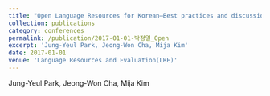 ```yaml
---
title: "Open Language Resources for Korean–Best practices and discussion for Korean language processing"
collection: publications
category: conferences
permalink: /publication/2017-01-01-박정열_Open
excerpt: 'Jung-Yeul Park, Jeong-Won Cha, Mija Kim'
date: 2017-01-01
venue: 'Language Resources and Evaluation(LRE)'
---
```

Jung-Yeul Park, Jeong-Won Cha, Mija Kim

